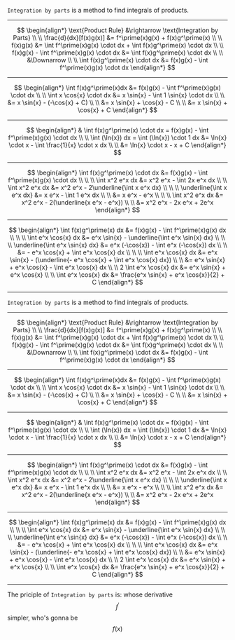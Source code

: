 `Integration by parts` is a method to find integrals of products.
___

$$
\begin{align*}
\text{Product Rule} &\rightarrow \text{Integration by Parts}
\\ \\
\frac{d}{dx}[f(x)g(x)] &= f^\prime(x)g(x) + f(x)g^\prime(x)
\\ \\
f(x)g(x) &= \int f^\prime(x)g(x) \cdot dx + \int f(x)g^\prime(x) \cdot dx
\\ \\
f(x)g(x) - \int f^\prime(x)g(x) \cdot dx &= \int f(x)g^\prime(x) \cdot dx
\\ \\
&\Downarrow
\\ \\
\int f(x)g^\prime(x) \cdot dx &= f(x)g(x) - \int f^\prime(x)g(x) \cdot dx
\end{align*}
$$
___

$$
\begin{align*}
\int f(x)g^\prime(x)dx &= f(x)g(x) - \int f^\prime(x)g(x) \cdot dx
\\ \\
\int x \cos{x} \cdot dx &=  x \sin{x} - \int 1 \sin{x} \cdot dx
\\ \\
&= x \sin{x} - (-\cos{x} + C)
\\ \\
&= x \sin{x} + \cos{x} - C
\\ \\
&= x \sin{x} + \cos{x} + C
\end{align*}
$$
___

$$
\begin{align*}
& \int f(x)g^\prime(x) \cdot dx = f(x)g(x) - \int f^\prime(x)g(x) \cdot dx
\\ \\
\int (\ln{x}) dx = \int (\ln{x}) \cdot 1 dx &= \ln{x} \cdot x - \int \frac{1}{x} \cdot x dx
\\ \\
&= \ln{x} \cdot x - x + C
\end{align*}
$$
___

$$
\begin{align*}
\int f(x)g^\prime(x) \cdot dx &= f(x)g(x) - \int f^\prime(x)g(x) \cdot dx
\\ \\ \\
\int x^2 e^x dx &= x^2 e^x - \int 2x e^x dx
\\ \\
\int x^2 e^x dx &= x^2 e^x - 2\underline{\int x e^x dx}
\\ \\ \\
\underline{\int x e^x dx} &= x e^x - \int 1 e^x dx
\\ \\
&= x e^x - e^x
\\ \\ \\
\int x^2 e^x dx &= x^2 e^x - 2(\underline{x e^x - e^x})
\\ \\
&= x^2 e^x - 2x e^x + 2e^x
\end{align*}
$$
___

$$
\begin{align*}
\int f(x)g^\prime(x) dx &= f(x)g(x) - \int f^\prime(x)g(x) dx
\\ \\ \\
\int e^x \cos{x} dx &= e^x \sin{x} - \underline{\int e^x \sin{x} dx}
\\ \\ \\
\underline{\int e^x \sin{x} dx} &= e^x (-\cos{x}) - \int e^x (-\cos{x}) dx
\\ \\
&= - e^x \cos{x} + \int e^x \cos{x} dx
\\ \\ \\
\int e^x \cos{x} dx &= e^x \sin{x} - (\underline{- e^x \cos{x} + \int e^x \cos{x} dx})
\\ \\
&= e^x \sin{x} + e^x \cos{x} - \int e^x \cos{x} dx
\\ \\
2 \int e^x \cos{x} dx &= e^x \sin{x} + e^x \cos{x}
\\ \\
\int e^x \cos{x} dx &= \frac{e^x \sin{x} + e^x \cos{x}}{2} + C
\end{align*}
$$
___


`Integration by parts` is a method to find integrals of products.
___

$$
\begin{align*}
\text{Product Rule} &\rightarrow \text{Integration by Parts}
\\ \\
\frac{d}{dx}[f(x)g(x)] &= f^\prime(x)g(x) + f(x)g^\prime(x)
\\ \\
f(x)g(x) &= \int f^\prime(x)g(x) \cdot dx + \int f(x)g^\prime(x) \cdot dx
\\ \\
f(x)g(x) - \int f^\prime(x)g(x) \cdot dx &= \int f(x)g^\prime(x) \cdot dx
\\ \\
&\Downarrow
\\ \\
\int f(x)g^\prime(x) \cdot dx &= f(x)g(x) - \int f^\prime(x)g(x) \cdot dx
\end{align*}
$$
___

$$
\begin{align*}
\int f(x)g^\prime(x)dx &= f(x)g(x) - \int f^\prime(x)g(x) \cdot dx
\\ \\
\int x \cos{x} \cdot dx &=  x \sin{x} - \int 1 \sin{x} \cdot dx
\\ \\
&= x \sin{x} - (-\cos{x} + C)
\\ \\
&= x \sin{x} + \cos{x} - C
\\ \\
&= x \sin{x} + \cos{x} + C
\end{align*}
$$
___

$$
\begin{align*}
& \int f(x)g^\prime(x) \cdot dx = f(x)g(x) - \int f^\prime(x)g(x) \cdot dx
\\ \\
\int (\ln{x}) dx = \int (\ln{x}) \cdot 1 dx &= \ln{x} \cdot x - \int \frac{1}{x} \cdot x dx
\\ \\
&= \ln{x} \cdot x - x + C
\end{align*}
$$
___

$$
\begin{align*}
\int f(x)g^\prime(x) \cdot dx &= f(x)g(x) - \int f^\prime(x)g(x) \cdot dx
\\ \\ \\
\int x^2 e^x dx &= x^2 e^x - \int 2x e^x dx
\\ \\
\int x^2 e^x dx &= x^2 e^x - 2\underline{\int x e^x dx}
\\ \\ \\
\underline{\int x e^x dx} &= x e^x - \int 1 e^x dx
\\ \\
&= x e^x - e^x
\\ \\ \\
\int x^2 e^x dx &= x^2 e^x - 2(\underline{x e^x - e^x})
\\ \\
&= x^2 e^x - 2x e^x + 2e^x
\end{align*}
$$
___

$$
\begin{align*}
\int f(x)g^\prime(x) dx &= f(x)g(x) - \int f^\prime(x)g(x) dx
\\ \\ \\
\int e^x \cos{x} dx &= e^x \sin{x} - \underline{\int e^x \sin{x} dx}
\\ \\ \\
\underline{\int e^x \sin{x} dx} &= e^x (-\cos{x}) - \int e^x (-\cos{x}) dx
\\ \\
&= - e^x \cos{x} + \int e^x \cos{x} dx
\\ \\ \\
\int e^x \cos{x} dx &= e^x \sin{x} - (\underline{- e^x \cos{x} + \int e^x \cos{x} dx})
\\ \\
&= e^x \sin{x} + e^x \cos{x} - \int e^x \cos{x} dx
\\ \\
2 \int e^x \cos{x} dx &= e^x \sin{x} + e^x \cos{x}
\\ \\
\int e^x \cos{x} dx &= \frac{e^x \sin{x} + e^x \cos{x}}{2} + C
\end{align*}
$$
___

The priciple of `Integration by parts` is: whose derivative $$f^\prime$$ simpler, who's gonna be $$f(x)$$
